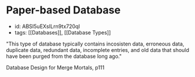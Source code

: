 # Paper-based Database
* id: ABSI5uEXsILrn9tx720ql
* tags: [[Databases]], [[Database Types]]

"This type of database typically contains incosisten data, erroneous data, duplicate data, redundant data, incomplete entries, and old data that should have been purged from the database long ago."

Database Design for Merge Mortals, p111